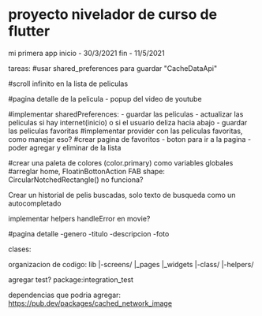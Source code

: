 # proyecto nivelador de curso de flutter

mi primera app
inicio - 30/3/2021
fin - 11/5/2021

tareas:
#usar shared_preferences para guardar "CacheDataApi"

#scroll infinito en la lista de peliculas

#pagina detalle de la pelicula - popup del video de youtube

#implementar sharedPreferences: - guardar las peliculas - actualizar las peliculas si hay internet(inicio) o si el usuario deliza hacia abajo - guardar las peliculas favoritas
#implementar provider con las peliculas favoritas, como manejar eso?
#crear pagina de favoritos - boton para ir a la pagina - poder agregar y eliminar de la lista

#crear una paleta de colores (color.primary) como variables globales
#arreglar home, FloatinBottonAction FAB shape: CircularNotchedRectangle() no funciona?

Crear un historial de pelis buscadas, solo texto de busqueda como un autocompletado

implementar helpers handleError en movie?

#pagina detalle
-genero
-titulo
-descripcion
-foto

clases:

organizacion de codigo:
lib
|-screens/
|\_pages
|\_widgets
|-class/
|-helpers/

agregar test?
package:integration_test

dependencias que podria agregar:
https://pub.dev/packages/cached_network_image
